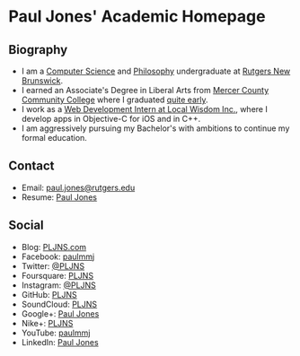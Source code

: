 Paul Jones' Academic Homepage
=============================

Biography
---------

-   I am a [Computer Science](http://cs.rutgers.edu) and
    [Philosophy](http://philosophy.rutgers.edu) undergraduate at
    [Rutgers New Brunswick](http://nb.rutgers.edu).
-   I earned an Associate's Degree in Liberal Arts from [Mercer County
    Community College](http://mccc.edu) where I graduated [quite
    early](http://www.mccc.edu/~humphrew/whatsnew/alumpauljones.htm).
-   I work as a [Web Development Intern at 
    Local Wisdom Inc.](http://www.localwisdom.com/blog/people/pjones/),
    where I develop apps in Objective-C for iOS and in C++.
-   I am aggressively pursuing my Bachelor's with ambitions to
    continue my formal education.

Contact
-------

-   Email:
    <a href="mailto:paul.jones@rutgers.edu">paul.jones@rutgers.edu</a>
-   Resume: [Paul Jones](./media/paul_jones_resume.pdf)

Social
------

-   Blog: [PLJNS.com](http://www.pljns.com)
-   Facebook: [paulmmj](https://www.facebook.com/paulmmj)
-   Twitter: [@PLJNS](https://twitter.com/PLJNS)
-   Foursquare: [PLJNS](https://foursquare.com/pljns)
-   Instagram: [@PLJNS](http://instagram.com/pljns)
-   GitHub: [PLJNS](https://github.com/PLJNS)
-   SoundCloud: [PLJNS](https://soundcloud.com/pljns)
-   Google+: [Paul Jones](https://plus.google.com/u/0/114499420749031467460/posts)
-   Nike+: [PLJNS](http://nikeplus.nike.com/plus/profile/PLJNS/)
-   YouTube: [paulmmj](http://www.youtube.com/paulmmj)
-   LinkedIn: [Paul Jones](http://lnkd.in/6mKzNf)
